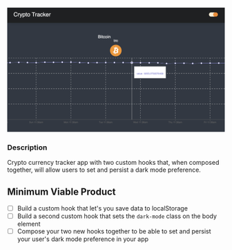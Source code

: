 ![image](chart.png)

### Description

Crypto currency tracker app with two custom hooks that, when composed together, will allow users to set and persist a dark mode preference.


## Minimum Viable Product

- [ ] Build a custom hook that let's you save data to localStorage
- [ ] Build a second custom hook that sets the `dark-mode` class on the body element
- [ ] Compose your two new hooks together to be able to set and persist your user's dark mode preference in your app
